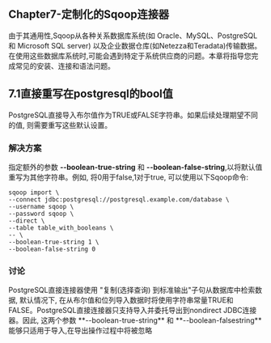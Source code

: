 <h2>Chapter7-定制化的Sqoop连接器</h2>
由于其通用性,Sqoop从各种关系数据库系统(如 Oracle、MySQL、PostgreSQL 和 Microsoft SQL server) 以及企业数据仓库(如Netezza和Teradata)传输数据。
在使用这些数据库系统时,可能会遇到特定于系统供应商的问题。本章将指导您完成常见的安装、连接和语法问题。

<h2>7.1直接重写在postgresql的bool值</h2>
PostgreSQL直接导入布尔值作为TRUE或FALSE字符串。如果后续处理期望不同的值, 则需要重写这些默认设置。

<h3>解决方案</h3>

指定额外的参数 **--boolean-true-string** 和 **--boolean-false-string**,以将默认值重写为其他字符串。例如, 将0用于false,1对于true,
可以使用以下Sqoop命令:

```
sqoop import \
--connect jdbc:postgresql://postgresql.example.com/database \
--username sqoop \
--password sqoop \
--direct \
--table table_with_booleans \
-- \
--boolean-true-string 1 \
--boolean-false-string 0
```

<h3>讨论</h3>
PostgreSQL直接连接器使用 "复制(选择查询) 到标准输出"子句从数据库中检索数据, 默认情况下, 在从布尔值和位列导入数据时将使用字符串常量TRUE和
FALSE。PostgreSQL直接连接器只支持导入并委托导出到nondirect JDBC连接器。因此, 这两个参数 **--boolean-true-string** 和
**--boolean-falsestring** 能够只适用于导入,在导出操作过程中将被忽略

